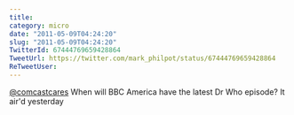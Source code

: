 ```yaml
---
title: 
category: micro
date: "2011-05-09T04:24:20"
slug: "2011-05-09T04:24:20"
TwitterId: 67444769659428864
TweetUrl: https://twitter.com/mark_philpot/status/67444769659428864
ReTweetUser: 
---
```


[@comcastcares](https://twitter.com/comcastcares) When will BBC America have the latest Dr Who episode?  It air'd yesterday